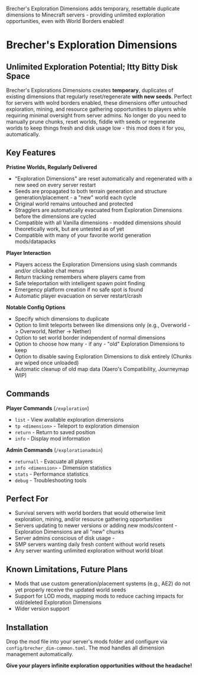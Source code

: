 Brecher's Exploration Dimensions adds temporary, resettable duplicate dimensions to Minecraft servers - providing unlimited exploration opportunities, even with World Borders enabled!


# Brecher's Exploration Dimensions 

## Unlimited Exploration Potential; Itty Bitty Disk Space

Brecher's Explorations Dimensions creates **temporary**, duplicates of existing dimensions that regularly reset/regenerate **with new seeds**. Perfect for servers with wolrd borders enabled, these dimensions offer untouched exploration, mining, and resource gathering opportunities to players while requiring minimal oversight from server admins. No longer do you need to manually prune chunks, reset worlds, fiddle with seeds or regenerate worlds to keep things fresh and disk usage low - this mod does it for you, automatically.

## Key Features

**Pristine Worlds, Regularly Delivered**
- "Exploration Dimensions" are reset automatically and regenerated with a new seed on every server restart
- Seeds are propagated to both terrain generation and structure generation/placement - a "new" world each cycle
- Original world remains untouched and protected
- Stragglers are automatically evacuated from Exploration Dimensions before the dimensions are cycled
- Compatible with all Vanilla dimensions - modded dimensions should theoretically work, but are untested as of yet
- Compatible with many of your favorite world generation mods/datapacks

**Player Interaction**
- Players access the Exploration Dimensions using slash commands and/or clickable chat menus
- Return tracking remembers where players came from
- Safe teleportation with intelligent spawn point finding
- Emergency platform creation if no safe spot is found
- Automatic player evacuation on server restart/crash

**Notable Config Options**
- Specify which dimensions to duplicate
- Option to limit teleports between like dimensions only (e.g., Overworld -> Overworld, Nether -> Nether)
- Option to set world border independent of normal dimensions
- Option to choose how many - if any - "old" Exploration Dimensions to keep
- Option to disable saving Exploration Dimensions to disk entirely (Chunks are wiped once unloaded)
- Automatic cleanup of old map data (Xaero's Compatibility, Journeymap WIP)

## Commands

**Player Commands** (`/exploration`)
- `list` - View available exploration dimensions
- `tp <dimension>` - Teleport to exploration dimension
- `return` - Return to saved position
- `info` - Display mod information

**Admin Commands** (`/explorationadmin`)
- `returnall` - Evacuate all players
- `info <dimension>` - Dimension statistics
- `stats` - Performance statistics
- `debug` - Troubleshooting tools

## Perfect For
- Survival servers with world borders that would otherwise limit exploration, mining, and/or resource gathering opportunities
- Servers updating to newer versions or adding new mods/content - Exploration Dimensions are all "new" chunks
- Server admins conscious of disk usage - 
- SMP servers wanting daily fresh content without world resets
- Any server wanting unlimited exploration without world bloat

## Known Limitations, Future Plans
- Mods that use custom generation/placement systems (e.g., AE2) do not yet properly receive the updated world seeds
- Support for LOD mods, mapping mods to reduce caching impacts for old/deleted Exploration Dimensions
- Wider version support

## Installation

Drop the mod file into your server's mods folder and configure via `config/brecher_dim-common.toml`. The mod handles all dimension management automatically.

**Give your players infinite exploration opportunities without the headache!**